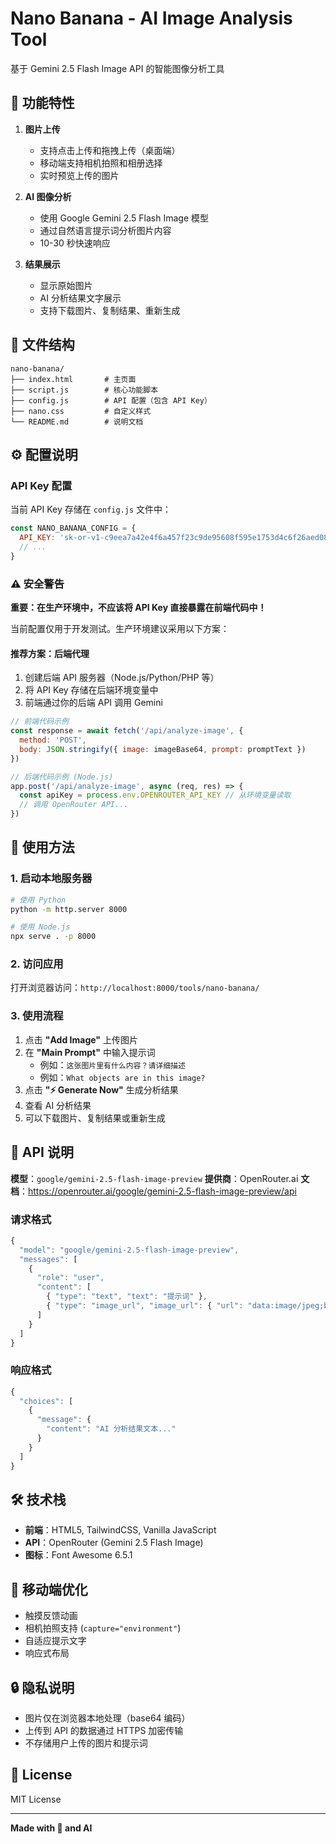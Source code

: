 # Nano Banana - AI Image Analysis Tool

基于 Gemini 2.5 Flash Image API 的智能图像分析工具

## 🚀 功能特性

1. **图片上传**
   - 支持点击上传和拖拽上传（桌面端）
   - 移动端支持相机拍照和相册选择
   - 实时预览上传的图片

2. **AI 图像分析**
   - 使用 Google Gemini 2.5 Flash Image 模型
   - 通过自然语言提示词分析图片内容
   - 10-30 秒快速响应

3. **结果展示**
   - 显示原始图片
   - AI 分析结果文字展示
   - 支持下载图片、复制结果、重新生成

## 📁 文件结构

```
nano-banana/
├── index.html       # 主页面
├── script.js        # 核心功能脚本
├── config.js        # API 配置（包含 API Key）
├── nano.css         # 自定义样式
└── README.md        # 说明文档
```

## ⚙️ 配置说明

### API Key 配置

当前 API Key 存储在 `config.js` 文件中：

```javascript
const NANO_BANANA_CONFIG = {
  API_KEY: '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',
  // ...
}
```

### ⚠️ 安全警告

**重要：在生产环境中，不应该将 API Key 直接暴露在前端代码中！**

当前配置仅用于开发测试。生产环境建议采用以下方案：

#### 推荐方案：后端代理

1. 创建后端 API 服务器（Node.js/Python/PHP 等）
2. 将 API Key 存储在后端环境变量中
3. 前端通过你的后端 API 调用 Gemini

```javascript
// 前端代码示例
const response = await fetch('/api/analyze-image', {
  method: 'POST',
  body: JSON.stringify({ image: imageBase64, prompt: promptText })
})
```

```javascript
// 后端代码示例 (Node.js)
app.post('/api/analyze-image', async (req, res) => {
  const apiKey = process.env.OPENROUTER_API_KEY // 从环境变量读取
  // 调用 OpenRouter API...
})
```

## 🔧 使用方法

### 1. 启动本地服务器

```bash
# 使用 Python
python -m http.server 8000

# 使用 Node.js
npx serve . -p 8000
```

### 2. 访问应用

打开浏览器访问：`http://localhost:8000/tools/nano-banana/`

### 3. 使用流程

1. 点击 **"Add Image"** 上传图片
2. 在 **"Main Prompt"** 中输入提示词
   - 例如：`这张图片里有什么内容？请详细描述`
   - 例如：`What objects are in this image?`
3. 点击 **"⚡ Generate Now"** 生成分析结果
4. 查看 AI 分析结果
5. 可以下载图片、复制结果或重新生成

## 📝 API 说明

**模型**：`google/gemini-2.5-flash-image-preview`
**提供商**：OpenRouter.ai
**文档**：https://openrouter.ai/google/gemini-2.5-flash-image-preview/api

### 请求格式

```javascript
{
  "model": "google/gemini-2.5-flash-image-preview",
  "messages": [
    {
      "role": "user",
      "content": [
        { "type": "text", "text": "提示词" },
        { "type": "image_url", "image_url": { "url": "data:image/jpeg;base64,..." } }
      ]
    }
  ]
}
```

### 响应格式

```javascript
{
  "choices": [
    {
      "message": {
        "content": "AI 分析结果文本..."
      }
    }
  ]
}
```

## 🛠️ 技术栈

- **前端**：HTML5, TailwindCSS, Vanilla JavaScript
- **API**：OpenRouter (Gemini 2.5 Flash Image)
- **图标**：Font Awesome 6.5.1

## 📱 移动端优化

- 触摸反馈动画
- 相机拍照支持 (`capture="environment"`)
- 自适应提示文字
- 响应式布局

## 🔒 隐私说明

- 图片仅在浏览器本地处理（base64 编码）
- 上传到 API 的数据通过 HTTPS 加密传输
- 不存储用户上传的图片和提示词

## 📄 License

MIT License

---

**Made with 🍌 and AI**

